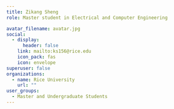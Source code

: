 ```yaml
---
title: Zikang Sheng
role: Master student in Electrical and Computer Engineering

avatar_filename: avatar.jpg
social:
  - display:
      header: false
    link: mailto:ks156@rice.edu
    icon_pack: fas
    icon: envelope
superuser: false
organizations:
  - name: Rice University
    url: ""
user_groups:
  - Master and Undergraduate Students
---
```

